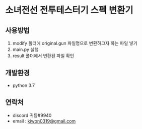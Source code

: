 # 소녀전선 전투테스터기 스펙 변환기

## 사용방법
1. modify 폴더에 original.gun 파일명으로 변환하고자 하는 파일 넣기
2. main.py 실행
3. result 폴더에서 변환된 파일 확인

## 개발환경
* python 3.7
## 연락처
* discord
  귀등#9940
* email : kiwon0319@gmail.com
